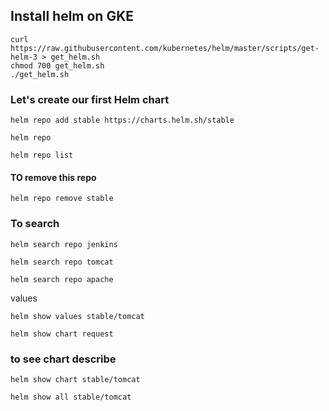 ## Install helm on GKE
```
curl https://raw.githubusercontent.com/kubernetes/helm/master/scripts/get-helm-3 > get_helm.sh
chmod 700 get_helm.sh
./get_helm.sh
```

### Let's create our first Helm chart
```
helm repo add stable https://charts.helm.sh/stable
```
```
helm repo
```
```
helm repo list
```
#### TO remove this repo 
```
helm repo remove stable
```
### To search 
```
helm search repo jenkins
```
```
helm search repo tomcat
```
```
helm search repo apache
```
values
```
helm show values stable/tomcat
```
```
helm show chart request
```
### to see chart describe
```
helm show chart stable/tomcat
```
```
helm show all stable/tomcat
```







